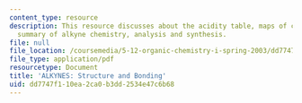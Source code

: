 ```yaml
---
content_type: resource
description: This resource discusses about the acidity table, maps of carbanions,
  summary of alkyne chemistry, analysis and synthesis.
file: null
file_location: /coursemedia/5-12-organic-chemistry-i-spring-2003/dd7747f110ea2ca0b3dd2534e47c6b68_11.pdf
file_type: application/pdf
resourcetype: Document
title: 'ALKYNES: Structure and Bonding'
uid: dd7747f1-10ea-2ca0-b3dd-2534e47c6b68
---
```

